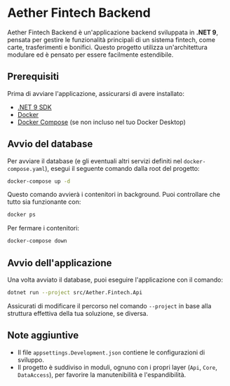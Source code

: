 # Aether Fintech Backend

Aether Fintech Backend è un'applicazione backend sviluppata in **.NET 9**, pensata per gestire le funzionalità principali di un sistema fintech, come carte, trasferimenti e bonifici. Questo progetto utilizza un'architettura modulare ed è pensato per essere facilmente estendibile.

## Prerequisiti

Prima di avviare l'applicazione, assicurarsi di avere installato:

- [.NET 9 SDK](https://dotnet.microsoft.com/)
- [Docker](https://www.docker.com/)
- [Docker Compose](https://docs.docker.com/compose/) (se non incluso nel tuo Docker Desktop)

## Avvio del database

Per avviare il database (e gli eventuali altri servizi definiti nel `docker-compose.yaml`), esegui il seguente comando dalla root del progetto:

```bash
docker-compose up -d
```

Questo comando avvierà i contenitori in background. Puoi controllare che tutto sia funzionante con:

```bash
docker ps
```

Per fermare i contenitori:

```bash
docker-compose down
```

## Avvio dell'applicazione

Una volta avviato il database, puoi eseguire l'applicazione con il comando:

```bash
dotnet run --project src/Aether.Fintech.Api
```

Assicurati di modificare il percorso nel comando `--project` in base alla struttura effettiva della tua soluzione, se diversa.

## Note aggiuntive

- Il file `appsettings.Development.json` contiene le configurazioni di sviluppo.
- Il progetto è suddiviso in moduli, ognuno con i propri layer (`Api`, `Core`, `DataAccess`), per favorire la manutenibilità e l'espandibilità.
